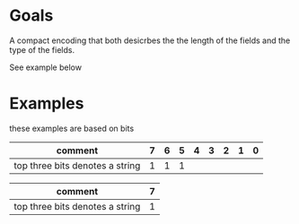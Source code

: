 # Goals

A compact encoding that both desicrbes the the length of the fields and the type of the fields.

See example below

# Examples

these examples are based on bits

| comment                          | 7 | 6 | 5 | 4 | 3 | 2 | 1 | 0 |
| -------------------------------- | -- | -- | -- | -- | -- | -- | -- | -- |
| top three bits denotes  a string | 1 | 1 | 1 |   |   |   |   |   |


| comment                             | 7  |
| ----------------------------------- | -- |
|   top three bits denotes  a string  | 1    |

